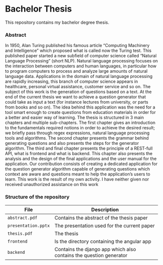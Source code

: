 # Bachelor Thesis

This repository contains my bachelor degree thesis.

### Abstract
In 1950, Alan Turing published his famous article “Computing Machinery and Intelligence” which proposed what is called now the Turing test. This published paper started a new subfield of computer science called “Natural Language Processing” (short NLP). Natural language processing focuses on the interaction between computers and human languages, in particular how to program computers to process and analyze large amounts of natural language data.
Applications in the domain of natural language processing are rapidly increasing, this branch of computer science appears in healthcare, personal virtual assistance, customer service and so on.
The subject of this work is the generation of questions based on a text. At the end of the current thesis we want to achieve a question generator that could take as input a text (for instance lectures from university, or parts from books and so on). The idea behind this application was the need for a tool smart enough to create questions from education materials in order for a better and easier way of learning.
The thesis is structured in 3 main chapters and multiple sub-chapters. The first chapter gives an introduction to the fundamentals required notions in order to achieve the desired result; we briefly pass through regex expressions, natural language processing tools and algorithms. The second chapter presents the grammar behind generating questions and also presents the steps for the generator algorithm. The third and final chapter presents the principle of a REST-full API, what is frontend and what is backend. This chapter also presents the analysis and the design of the final applications and the user manual for the application.
Our contribution consists of creating a dedicated application for the question generator algorithm capable of generating questions which context are aware and questions meant to help the application’s users to learn.
This work is the result of my own activity. I have neither given nor received unauthorized assistance on this work

### Structure of the repository

File | Description
---|---------
`abstract.pdf` | Contains the abstract of the thesis paper
`presentation.pptx` | The presentation used for the current paper
`thesis.pdf` | The thesis
`frontend` | Is the directory containing the angular app
`backend` | Contains the django app which also contains the question generator
